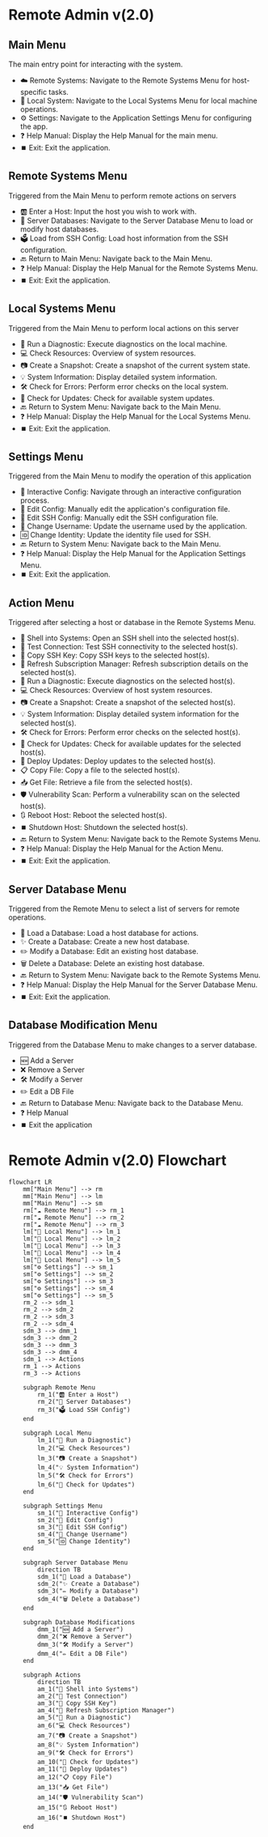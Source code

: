 # Remote Admin v(2.0)

## Main Menu
The main entry point for interacting with the system.

* ☁️ Remote Systems: Navigate to the Remote Systems Menu for host-specific tasks.
* 🏣 Local System: Navigate to the Local Systems Menu for local machine operations.
* ⚙️ Settings: Navigate to the Application Settings Menu for configuring the app.
* ❓ Help Manual: Display the Help Manual for the main menu.
* ⏹️ Exit: Exit the application.

## Remote Systems Menu
Triggered from the Main Menu to perform remote actions on servers

* 🆎 Enter a Host: Input the host you wish to work with.
* 📂 Server Databases: Navigate to the Server Database Menu to load or modify host databases.
* 🗳️ Load from SSH Config: Load host information from the SSH configuration.
* 🔙 Return to Main Menu: Navigate back to the Main Menu.
* ❓ Help Manual: Display the Help Manual for the Remote Systems Menu.
* ⏹️ Exit: Exit the application.

## Local Systems Menu
Triggered from the Main Menu to perform local actions on this server

* 🏥 Run a Diagnostic: Execute diagnostics on the local machine.
* 💻 Check Resources: Overview of system resources.
* 📷 Create a Snapshot: Create a snapshot of the current system state.
* 💡 System Information: Display detailed system information.
* 🛠️ Check for Errors: Perform error checks on the local system.
* 🔄 Check for Updates: Check for available system updates.
* 🔙 Return to System Menu: Navigate back to the Main Menu.
* ❓ Help Manual: Display the Help Manual for the Local Systems Menu.
* ⏹️ Exit: Exit the application.

## Settings Menu
Triggered from the Main Menu to modify the operation of this application

* 🧠 Interactive Config: Navigate through an interactive configuration process.
* 📝 Edit Config: Manually edit the application's configuration file.
* 📝 Edit SSH Config: Manually edit the SSH configuration file.
* 🧖 Change Username: Update the username used by the application.
* 🆔 Change Identity: Update the identity file used for SSH.
* 🔙 Return to System Menu: Navigate back to the Main Menu.
* ❓ Help Manual: Display the Help Manual for the Application Settings Menu.
* ⏹️ Exit: Exit the application.

## Action Menu
Triggered after selecting a host or database in the Remote Systems Menu.

* 🐚 Shell into Systems: Open an SSH shell into the selected host(s).
* 📶 Test Connection: Test SSH connectivity to the selected host(s).
* 🔑 Copy SSH Key: Copy SSH keys to the selected host(s).
* 🔄 Refresh Subscription Manager: Refresh subscription details on the selected host(s).
* 🏥 Run a Diagnostic: Execute diagnostics on the selected host(s).
* 💻 Check Resources: Overview of host system resources.
* 📷 Create a Snapshot: Create a snapshot of the selected host(s).
* 💡 System Information: Display detailed system information for the selected host(s).
* 🛠️ Check for Errors: Perform error checks on the selected host(s).
* 🔄 Check for Updates: Check for available updates for the selected host(s).
* 🚀 Deploy Updates: Deploy updates to the selected host(s).
* 📋 Copy File: Copy a file to the selected host(s).
* 📥 Get File: Retrieve a file from the selected host(s).
* 🛡️ Vulnerability Scan: Perform a vulnerability scan on the selected host(s).
* 🔃 Reboot Host: Reboot the selected host(s).
* ⏹️ Shutdown Host: Shutdown the selected host(s).
* 🔙 Return to System Menu: Navigate back to the Remote Systems Menu.
* ❓ Help Manual: Display the Help Manual for the Action Menu.
* ⏹️ Exit: Exit the application.

## Server Database Menu
Triggered from the Remote Menu to select a list of servers for remote operations.

* 📂 Load a Database: Load a host database for actions.
* ✨ Create a Database: Create a new host database.
* ✏️ Modify a Database: Edit an existing host database.
* 🗑️ Delete a Database: Delete an existing host database.
* 🔙 Return to System Menu: Navigate back to the Remote Systems Menu.
* ❓ Help Manual: Display the Help Manual for the Server Database Menu.
* ⏹️ Exit: Exit the application.

## Database Modification Menu
Triggered from the Database Menu to make changes to a server database.

* 🆕 Add a Server
* ❌ Remove a Server
* 🛠️ Modify a Server
* ✏️ Edit a DB File
* 🔙 Return to Database Menu: Navigate back to the Database Menu.
* ❓ Help Manual
* ⏹️ Exit the application

# Remote Admin v(2.0) Flowchart

```mermaid
flowchart LR
    mm["Main Menu"] --> rm
    mm["Main Menu"] --> lm
    mm["Main Menu"] --> sm
    rm["☁️ Remote Menu"] --> rm_1
    rm["☁️ Remote Menu"] --> rm_2
    rm["☁️ Remote Menu"] --> rm_3
    lm["🏣 Local Menu"] --> lm_1
    lm["🏣 Local Menu"] --> lm_2
    lm["🏣 Local Menu"] --> lm_3
    lm["🏣 Local Menu"] --> lm_4
    lm["🏣 Local Menu"] --> lm_5
    sm["⚙️ Settings"] --> sm_1
    sm["⚙️ Settings"] --> sm_2
    sm["⚙️ Settings"] --> sm_3
    sm["⚙️ Settings"] --> sm_4
    sm["⚙️ Settings"] --> sm_5
    rm_2 --> sdm_1
    rm_2 --> sdm_2
    rm_2 --> sdm_3
    rm_2 --> sdm_4
    sdm_3 --> dmm_1
    sdm_3 --> dmm_2
    sdm_3 --> dmm_3
    sdm_3 --> dmm_4
    sdm_1 --> Actions
    rm_1 --> Actions
    rm_3 --> Actions

    subgraph Remote Menu
        rm_1("🆎 Enter a Host")
        rm_2("📂 Server Databases")
        rm_3("🗳️ Load SSH Config")
    end

    subgraph Local Menu
        lm_1("🏥 Run a Diagnostic")
        lm_2("💻 Check Resources")
        lm_3("📷 Create a Snapshot")
        lm_4("💡 System Information")
        lm_5("🛠️ Check for Errors")
        lm_6("🔄 Check for Updates")
    end

    subgraph Settings Menu
        sm_1("🧠 Interactive Config")
        sm_2("📝 Edit Config")
        sm_3("📝 Edit SSH Config")
        sm_4("🧖 Change Username")
        sm_5("🆔 Change Identity")
    end

    subgraph Server Database Menu
        direction TB
        sdm_1("📂 Load a Database")
        sdm_2("✨ Create a Database")
        sdm_3("✏️ Modify a Database")
        sdm_4("🗑️ Delete a Database")
    end

    subgraph Database Modifications
        dmm_1("🆕 Add a Server")
        dmm_2("❌ Remove a Server")
        dmm_3("🛠️ Modify a Server")
        dmm_4("✏️ Edit a DB File")
    end

    subgraph Actions
        direction TB
        am_1("🐚 Shell into Systems")
        am_2("📶 Test Connection")
        am_3("🔑 Copy SSH Key")
        am_4("🔄 Refresh Subscription Manager")
        am_5("🏥 Run a Diagnostic")
        am_6("💻 Check Resources")
        am_7("📷 Create a Snapshot")
        am_8("💡 System Information")
        am_9("🛠️ Check for Errors")
        am_10("🔄 Check for Updates")
        am_11("🚀 Deploy Updates")
        am_12("📋 Copy File")
        am_13("📥 Get File")
        am_14("🛡️ Vulnerability Scan")
        am_15("🔃 Reboot Host")
        am_16("⏹️ Shutdown Host")
    end
